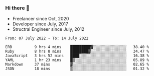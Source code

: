 ### Hi there 👋

- Freelancer since Oct, 2020
- Developer since July, 2017
- Structral Engineer since July, 2012

<!--START_SECTION:waka-->

```text
From: 07 July 2022 - To: 14 July 2022

ERB          9 hrs 4 mins    █████████▓░░░░░░░░░░░░░░░   38.40 %
Ruby         8 hrs 8 mins    ████████▓░░░░░░░░░░░░░░░░   34.47 %
JavaScript   3 hrs 52 mins   ████░░░░░░░░░░░░░░░░░░░░░   16.38 %
YAML         1 hr 23 mins    █▒░░░░░░░░░░░░░░░░░░░░░░░   05.89 %
Markdown     37 mins         ▓░░░░░░░░░░░░░░░░░░░░░░░░   02.65 %
JSON         18 mins         ▒░░░░░░░░░░░░░░░░░░░░░░░░   01.32 %
```

<!--END_SECTION:waka-->
